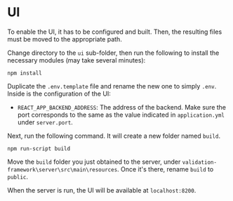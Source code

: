 # UI
To enable the UI, it has to be configured and built. Then, the resulting files must be moved to the appropriate path.

Change directory to the `ui` sub-folder, then run the following to install the necessary modules (may take several minutes):
```
npm install
```

Duplicate the `.env.template` file and rename the new one to simply `.env`. Inside is the configuration of the UI:
* `REACT_APP_BACKEND_ADDRESS`: The address of the backend. Make sure the port corresponds to the same as the value indicated in `application.yml` under `server.port`.

Next, run the following command. It will create a new folder named `build`.
```
npm run-script build
```

Move the `build` folder you just obtained to the server, under `validation-framework\server\src\main\resources`. Once it's there, rename `build` to `public`.

When the server is run, the UI will be available at `localhost:8200`.
